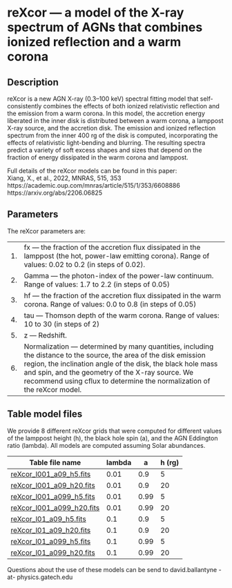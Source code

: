 # reXcor — a model of the X-ray spectrum of AGNs that combines ionized reflection and a warm corona

## Description

<p>
reXcor is a new AGN X-ray (0.3–100 keV) spectral fitting model that self-consistently combines the effects of both ionized relativistic reflection and the emission from a warm corona. In this model, the accretion energy liberated in the inner disk is distributed between a warm corona, a lamppost X-ray source, and the accretion disk. The emission and ionized reflection spectrum from the inner 400 rg of the disk is computed, incorporating the effects of relativistic light-bending and blurring. The resulting spectra predict a variety of soft excess shapes and sizes that depend on the fraction of energy dissipated in the warm corona and lamppost.
</p>

<p>
Full details of the reXcor models can be found in this paper:  <br />
  Xiang, X., et al., 2022, MNRAS, 515, 353 <br />
  https://academic.oup.com/mnras/article/515/1/353/6608886 <br />
  https://arxiv.org/abs/2206.06825
</p>

## Parameters

<p>
The reXcor parameters are:
</p>

<table>  
  <tr><td>1.</td><td>fx —  the fraction of the accretion flux dissipated in the lamppost (the hot, power-law emitting corona). Range of values: 0.02 to 0.2 (in steps of 0.02).</td></tr>
  <tr><td>2.</td><td>Gamma — the photon-index of the power-law continuum. Range of values: 1.7 to 2.2 (in steps of 0.05)</td></tr>
  <tr><td>3.</td><td>hf — the fraction of the accretion flux dissipated in the warm corona. Range of values: 0.0 to 0.8 (in steps of 0.05)</td></tr>
  <tr><td>4.</td><td>tau — Thomson depth of the warm corona. Range of values: 10 to 30 (in steps of 2)</td></tr>
  <tr><td>5.</td><td>z — Redshift.</td></tr>
  <tr><td>6.</td><td>Normalization — determined by many quantities, including the distance to the source, the area of the disk emission region, the inclination angle of the disk, the black hole mass and spin, and the geometry of the X-ray source. We recommend using cflux to determine the normalization of the reXcor model.</td</tr>
</table>
  
## Table model files
  
<p>  
We provide 8 different reXcor grids that were computed for different values of the lamppost height (h), the black hole spin (a), and the AGN Eddington ratio (lambda). All models are computed assuming Solar abundances.
</p>

| Table file name | lambda |  a  | h (rg) |
| --------------- | ------ | --- | ------ |
| [reXcor_l001_a09_h5.fits](https://heasarc.gsfc.nasa.gov/docs/xanadu/xspec/models/reXcor_l001_a09_h5.fits) | 0.01 | 0.9 | 5 |
| [reXcor_l001_a09_h20.fits](https://heasarc.gsfc.nasa.gov/docs/xanadu/xspec/models/reXcor_l001_a09_h20.fits) | 0.01 | 0.9 | 20 |
| [reXcor_l001_a099_h5.fits](https://heasarc.gsfc.nasa.gov/docs/xanadu/xspec/models/reXcor_l001_a099_h5.fits) | 0.01 | 0.99 | 5 |
| [reXcor_l001_a099_h20.fits](https://heasarc.gsfc.nasa.gov/docs/xanadu/xspec/models/reXcor_l001_a099_h20.fits) | 0.01 | 0.99 | 20 |
| [reXcor_l01_a09_h5.fits](https://heasarc.gsfc.nasa.gov/docs/xanadu/xspec/models/reXcor_l01_a09_h5.fits) | 0.1 | 0.9 | 5 |
| [reXcor_l01_a09_h20.fits](https://heasarc.gsfc.nasa.gov/docs/xanadu/xspec/models/reXcor_l01_a09_h20.fits) | 0.1 | 0.9 | 20 | 
| [reXcor_l01_a099_h5.fits](https://heasarc.gsfc.nasa.gov/docs/xanadu/xspec/models/reXcor_l01_a099_h5.fits) | 0.1 | 0.99 | 5 |
| [reXcor_l01_a099_h20.fits](https://heasarc.gsfc.nasa.gov/docs/xanadu/xspec/models/reXcor_l01_a099_h20.fits) | 0.1 | 0.99 | 20 | 
  
<p>
Questions about the use of these models can be send to david.ballantyne -at- physics.gatech.edu
</p>
